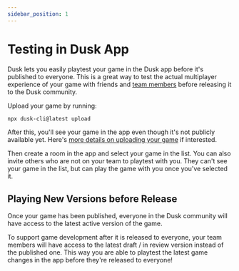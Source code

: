 ```yaml
---
sidebar_position: 1
---
```


# Testing in Dusk App

Dusk lets you easily playtest your game in the Dusk app before it's published to everyone. This is a great way to test the actual multiplayer experience of your game with friends and [team members](../publishing/collaboration#team-roles) before releasing it to the Dusk community.

Upload your game by running: 

```sh
npx dusk-cli@latest upload
```
After this, you'll see your game in the app even though it's not publicly available yet. Here's [more details on uploading your game](../publishing/publishing-your-game.md) if interested.

Then create a room in the app and select your game in the list. You can also invite others who are not on your team to playtest with you. They can't see your game in the list, but can play the game with you once you've selected it.

## Playing New Versions before Release

Once your game has been published, everyone in the Dusk community will have access to the latest active version of the game.

To support game development after it is released to everyone, your team members will have access to the latest draft / in review version instead of the published one. This way you are able to playtest the latest game changes in the app before they're released to everyone!